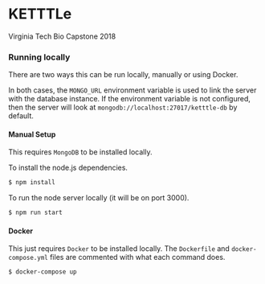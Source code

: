 # KETTTLe
Virginia Tech Bio Capstone 2018 

### Running locally
There are two ways this can be run locally, manually or using Docker.

In both cases, the `MONGO_URL` environment variable is used to link the
server with the database instance. If the environment variable is not configured,
then the server will look at `mongodb://localhost:27017/ketttle-db` by default.

#### Manual Setup
This requires `MongoDB` to be installed locally.

To install the node.js dependencies.

```bash
$ npm install
```

To run the node server locally (it will be on port 3000).
```bash
$ npm run start
```

#### Docker
This just requires `Docker` to be installed locally.
The `Dockerfile` and `docker-compose.yml` files are commented with what each command does.

```bash
$ docker-compose up
```
